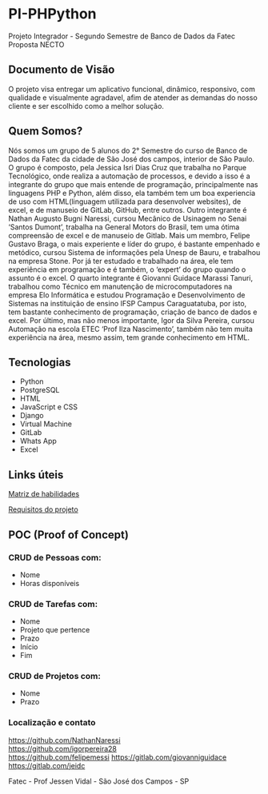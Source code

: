 # PI-PHPython

Projeto Integrador - Segundo Semestre de Banco de Dados da Fatec
Proposta NECTO

## Documento de Visão

O projeto visa entregar um aplicativo funcional, dinâmico, responsivo, com qualidade e visualmente agradavel, afim de atender as demandas do nosso cliente e ser escolhido como a melhor solução.

## Quem Somos?

Nós somos um grupo de 5 alunos do 2° Semestre do curso de Banco de Dados da Fatec da cidade de São José dos campos, interior de São Paulo. O grupo é composto, pela Jessica Isri Dias Cruz que trabalha no Parque Tecnológico, onde realiza a automação de processos, e devido a isso é a integrante do grupo que mais entende de programação, principalmente nas linguagens PHP e Python, além disso, ela também tem um boa experiencia de uso com HTML(linguagem utilizada para desenvolver websites), de excel, e de manuseio de GitLab, GitHub, entre outros. Outro integrante é Nathan Augusto Bugni Naressi, cursou Mecânico de Usinagem no Senai ‘Santos Dumont’, trabalha na General Motors do Brasil, tem uma ótima compreensão de excel e de manuseio de Gitlab. Mais um membro, Felipe Gustavo Braga, o mais experiente e líder do grupo, é bastante empenhado e metódico, cursou Sistema de informações pela Unesp de Bauru, e trabalhou na empresa Stone. Por já ter estudado e trabalhado na área, ele tem experiência em programação e é também, o ‘expert’ do grupo quando o assunto é o excel. O quarto integrante é Giovanni Guidace Marassi Tanuri, trabalhou como Técnico em manutenção de microcomputadores na empresa Elo Informática e estudou Programação e Desenvolvimento de Sistemas na instituição de ensino IFSP Campus Caraguatatuba, por isto, tem bastante conhecimento de programação, criação de banco de dados e excel. Por último, mas não menos importante, Igor da Silva Pereira, cursou Automação na escola ETEC ‘Prof Ilza Nascimento’, também não tem muita experiência na área, mesmo assim, tem grande conhecimento em HTML.


## Tecnologias

- Python
- PostgreSQL
- HTML
- JavaScript e CSS
- Django
- Virtual Machine
- GitLab
- Whats App
- Excel


## Links úteis

[Matriz de habilidades](https://gitlab.com/felipemessibraga/pi-phpython/-/blob/Nathan/Matriz_de_Habilidades.png)

[Requisitos do projeto](https://gitlab.com/felipemessibraga/pi-phpython/-/blob/master/Documentacao/requisitos.md)

 

## POC (Proof of Concept)

### CRUD de Pessoas com:  
- Nome  
- Horas disponíveis

### CRUD de Tarefas com: 
- Nome   
- Projeto que pertence   
- Prazo  
- Início 
- Fim    

### CRUD de Projetos com:    
- Nome  
- Prazo


### Localização e contato

https://github.com/NathanNaressi    
https://github.com/igorpereira28    
https://github.com/felipemessi
https://gitlab.com/giovanniguidace
https://gitlab.com/jeidc

Fatec - Prof Jessen Vidal - São José dos Campos - SP